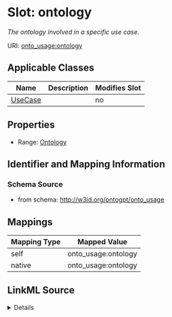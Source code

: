 

# Slot: ontology


_The ontology involved in a specific use case._



URI: [onto_usage:ontology](http://w3id.org/ontogpt/onto_usageontology)



<!-- no inheritance hierarchy -->





## Applicable Classes

| Name | Description | Modifies Slot |
| --- | --- | --- |
| [UseCase](UseCase.md) |  |  no  |







## Properties

* Range: [Ontology](Ontology.md)





## Identifier and Mapping Information







### Schema Source


* from schema: http://w3id.org/ontogpt/onto_usage




## Mappings

| Mapping Type | Mapped Value |
| ---  | ---  |
| self | onto_usage:ontology |
| native | onto_usage:ontology |




## LinkML Source

<details>
```yaml
name: ontology
description: The ontology involved in a specific use case.
from_schema: http://w3id.org/ontogpt/onto_usage
rank: 1000
alias: ontology
owner: UseCase
domain_of:
- UseCase
range: Ontology

```
</details>